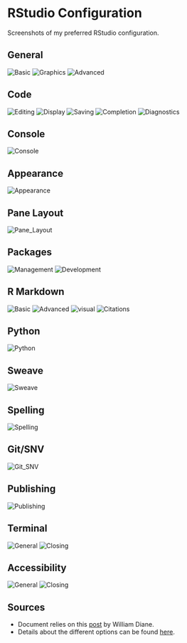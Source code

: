 RStudio Configuration
================

Screenshots of my preferred RStudio configuration.

## General

![Basic](img/rstudio_configuration_general_basic.PNG)
![Graphics](img/rstudio_configuration_general_graphics.PNG)
![Advanced](img/rstudio_configuration_general_advanced.PNG)

## Code

![Editing](img/rstudio_configuration_code_editing.PNG)
![Display](img/rstudio_configuration_code_display.PNG)
![Saving](img/rstudio_configuration_code_saving.PNG)
![Completion](img/rstudio_configuration_code_completion.PNG)
![Diagnostics](img/rstudio_configuration_code_diagnostics.PNG)

## Console

![Console](img/rstudio_configuration_console.PNG)

## Appearance

![Appearance](img/rstudio_configuration_appearance.PNG)

## Pane Layout

![Pane_Layout](img/rstudio_configuration_panelayout.PNG)

## Packages

![Management](img/rstudio_configuration_packages_management.PNG)
![Development](img/rstudio_configuration_packages_development.PNG)

## R Markdown

![Basic](img/rstudio_configuration_rmarkdown_basic.PNG)
![Advanced](img/rstudio_configuration_rmarkdown_advanced.PNG)
![visual](img/rstudio_configuration_rmarkdown_visual.PNG)
![Citations](img/rstudio_configuration_rmarkdown_citations.PNG)

## Python

![Python](img/rstudio_configuration_python.PNG)

## Sweave

![Sweave](img/rstudio_configuration_sweave.PNG)

## Spelling

![Spelling](img/rstudio_configuration_spelling.PNG)

## Git/SNV

![Git_SNV](img/rstudio_configuration_gitsvn.PNG)

## Publishing

![Publishing](img/rstudio_configuration_publishing.PNG)

## Terminal

![General](img/rstudio_configuration_terminal_general.PNG)
![Closing](img/rstudio_configuration_terminal_closing.PNG)

## Accessibility

![General](img/rstudio_configuration_accessibility_general.PNG)
![Closing](img/rstudio_configuration_accessibility_announcements.PNG)

## Sources

-   Document relies on this
    [post](https://drdoane.com/my-rstudio-configuration/) by William
    Diane.
-   Details about the different options can be found
    [here](https://support.rstudio.com/hc/en-us/articles/200549016-Customizing-RStudio).
